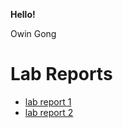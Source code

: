 **Hello!**

Owin Gong


# Lab Reports
* [lab report 1](lab-report-1-week-2.md)
* [lab report 2](lab-report-2.md)

